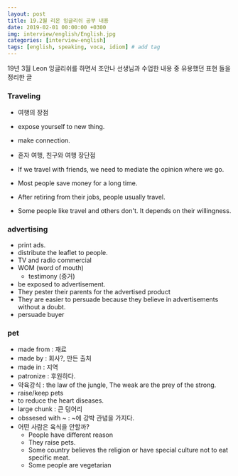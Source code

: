 ```yaml
---
layout: post
title: 19.2월 리온 잉글리쉬 공부 내용
date: 2019-02-01 00:00:00 +0300
img: interview/english/English.jpg
categories: [interview-english] 
tags: [english, speaking, voca, idiom] # add tag
---
```


19년 3월 Leon 잉글리쉬를 하면서 조안나 선생님과 수업한 내용 중 유용했던 표현 들을 정리한 글

### Traveling

+ 여행의 장점
+ expose yourself to new thing.
+ make connection.

+ 혼자 여행, 친구와 여행 장단점
+ If we travel with friends, we need to mediate the opinion where we go.

+ Most people save money for a long time.
+ After retiring from their jobs, people usually travel.
+ Some people like travel and others don't. It depends on their willingness.

### advertising

+ print ads.
+ distribute the leaflet to people. 
+ TV and radio commercial
+ WOM (word of mouth)
    + testimony (증거)
+ be exposed to advertisement.
+ They pester their parents for the advertised product
+ They are easier to persuade because they believe in advertisements without a doubt.
+ persuade buyer

### pet

+ made from : 재료
+ made by : 회사?, 만든 출처
+ made in : 지역
+ patronize : 후원하다.
+ 약육강식 : the law of the jungle, The weak are the prey of the strong.
+ raise/keep pets
+ to reduce the heart diseases.
+ large chunk : 큰 덩어리
+ obssesed with ~ : ~에 강박 관념을 가지다.
+ 어떤 사람은 육식을 안할까?
    + People have different reason
    + They raise pets.
    + Some country believes the religion or have special culture not to eat specific meat.
    + Some people are vegetarian